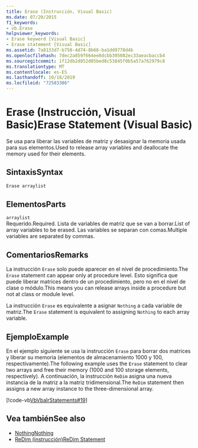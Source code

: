 ```yaml
---
title: Erase (Instrucción, Visual Basic)
ms.date: 07/20/2015
f1_keywords:
- vb.Erase
helpviewer_keywords:
- Erase keyword [Visual Basic]
- Erase statement [Visual Basic]
ms.assetid: 7a8133d7-b750-4d74-8b66-ba1dd9778d4b
ms.openlocfilehash: 7dec2a859f664ee8dcbb305082ec33aeacbaccb4
ms.sourcegitcommit: 1f12db2d852d05bed8c53845f0b5a57a762979c8
ms.translationtype: MT
ms.contentlocale: es-ES
ms.lasthandoff: 10/18/2019
ms.locfileid: "72583386"
---
```

# <a name="erase-statement-visual-basic"></a><span data-ttu-id="069c0-102">Erase (Instrucción, Visual Basic)</span><span class="sxs-lookup"><span data-stu-id="069c0-102">Erase Statement (Visual Basic)</span></span>
<span data-ttu-id="069c0-103">Se usa para liberar las variables de matriz y desasignar la memoria usada para sus elementos.</span><span class="sxs-lookup"><span data-stu-id="069c0-103">Used to release array variables and deallocate the memory used for their elements.</span></span>  
  
## <a name="syntax"></a><span data-ttu-id="069c0-104">Sintaxis</span><span class="sxs-lookup"><span data-stu-id="069c0-104">Syntax</span></span>  
  
```vb  
Erase arraylist  
```  
  
## <a name="parts"></a><span data-ttu-id="069c0-105">Elementos</span><span class="sxs-lookup"><span data-stu-id="069c0-105">Parts</span></span>  
 `arraylist`  
 <span data-ttu-id="069c0-106">Requerido.</span><span class="sxs-lookup"><span data-stu-id="069c0-106">Required.</span></span> <span data-ttu-id="069c0-107">Lista de variables de matriz que se van a borrar.</span><span class="sxs-lookup"><span data-stu-id="069c0-107">List of array variables to be erased.</span></span> <span data-ttu-id="069c0-108">Las variables se separan con comas.</span><span class="sxs-lookup"><span data-stu-id="069c0-108">Multiple variables are separated by commas.</span></span>  
  
## <a name="remarks"></a><span data-ttu-id="069c0-109">Comentarios</span><span class="sxs-lookup"><span data-stu-id="069c0-109">Remarks</span></span>  
 <span data-ttu-id="069c0-110">La instrucción `Erase` solo puede aparecer en el nivel de procedimiento.</span><span class="sxs-lookup"><span data-stu-id="069c0-110">The `Erase` statement can appear only at procedure level.</span></span> <span data-ttu-id="069c0-111">Esto significa que puede liberar matrices dentro de un procedimiento, pero no en el nivel de clase o módulo.</span><span class="sxs-lookup"><span data-stu-id="069c0-111">This means you can release arrays inside a procedure but not at class or module level.</span></span>  
  
 <span data-ttu-id="069c0-112">La instrucción `Erase` es equivalente a asignar `Nothing` a cada variable de matriz.</span><span class="sxs-lookup"><span data-stu-id="069c0-112">The `Erase` statement is equivalent to assigning `Nothing` to each array variable.</span></span>  
  
## <a name="example"></a><span data-ttu-id="069c0-113">Ejemplo</span><span class="sxs-lookup"><span data-stu-id="069c0-113">Example</span></span>  
 <span data-ttu-id="069c0-114">En el ejemplo siguiente se usa la instrucción `Erase` para borrar dos matrices y liberar su memoria (elementos de almacenamiento 1000 y 100, respectivamente).</span><span class="sxs-lookup"><span data-stu-id="069c0-114">The following example uses the `Erase` statement to clear two arrays and free their memory (1000 and 100 storage elements, respectively).</span></span> <span data-ttu-id="069c0-115">A continuación, la instrucción `ReDim` asigna una nueva instancia de la matriz a la matriz tridimensional.</span><span class="sxs-lookup"><span data-stu-id="069c0-115">The `ReDim` statement then assigns a new array instance to the three-dimensional array.</span></span>  
  
 [!code-vb[VbVbalrStatements#19](~/samples/snippets/visualbasic/VS_Snippets_VBCSharp/VbVbalrStatements/VB/Class1.vb#19)]  
  
## <a name="see-also"></a><span data-ttu-id="069c0-116">Vea también</span><span class="sxs-lookup"><span data-stu-id="069c0-116">See also</span></span>

- [<span data-ttu-id="069c0-117">Nothing</span><span class="sxs-lookup"><span data-stu-id="069c0-117">Nothing</span></span>](../../../visual-basic/language-reference/nothing.md)
- [<span data-ttu-id="069c0-118">ReDim (instrucción)</span><span class="sxs-lookup"><span data-stu-id="069c0-118">ReDim Statement</span></span>](../../../visual-basic/language-reference/statements/redim-statement.md)
